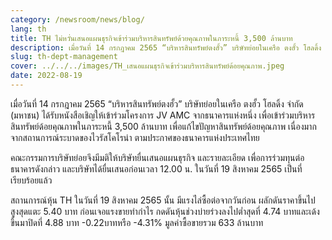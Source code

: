```yaml
---
category: /newsroom/news/blog/
lang: th
title: TH ไม่หวั่นเสนอแผนธุรกิจเข้าร่วมบริหารสินทรัพย์ด้วยคุณภาพในภาระหนี้ 3,500 ล้านบาท
description: เมื่อวันที่ 14 กรกฎาคม 2565 “บริหารสินทรัพย์ตงฮั้ว” บริษัทย่อยในเครือ ตงฮั้ว โฮลดิ้ง จำกัด (มหาชน) ได้รับหนังสือเชิญให้เข้าร่วมโครงการ JV AMC จากธนาคารแห่งหนึ่ง เพื่อเข้าร่วมบริหารสินทรัพย์ด้อยคุณภาพในภาระหนี้ 3,500 ล้านบาท เพื่อแก้ไขปัญหาสินทรัพย์ด้อยคุณภาพ เนื่องมากจากสถานการณ์ระบาดของไวรัสโคโรน่า ตามประกาศของธนาคารแห่งประเทศไทย
slug: th-dept-management
cover: ../../../images/TH_เสนอแผนธุรกิจเข้าร่วมบริหารสินทรัพย์ด้อยคุณภาพ.jpeg
date: 2022-08-19
---
```


เมื่อวันที่ 14 กรกฎาคม 2565 “บริหารสินทรัพย์ตงฮั้ว” บริษัทย่อยในเครือ ตงฮั้ว โฮลดิ้ง จำกัด (มหาชน) ได้รับหนังสือเชิญให้เข้าร่วมโครงการ JV AMC จากธนาคารแห่งหนึ่ง เพื่อเข้าร่วมบริหารสินทรัพย์ด้อยคุณภาพในภาระหนี้ 3,500 ล้านบาท เพื่อแก้ไขปัญหาสินทรัพย์ด้อยคุณภาพ เนื่องมากจากสถานการณ์ระบาดของไวรัสโคโรน่า ตามประกาศของธนาคารแห่งประเทศไทย

คณะกรรมการบริษัทย่อยจึงมีมติให้บริษัทยื่นเสนอแผนธุรกิจ และรายละเอียด เพื่อการร่วมทุนต่อธนาคารดังกล่าว และบริษัทได้ยื่นเสนอก่อนเวลา 12.00 น. ในวันที่ 19 สิงหาคม 2565 เป็นที่เรียบร้อยแล้ว

สถานการณ์หุ้น TH ในวันที่ 19 สิงหาคม 2565 นั้น มีแรงไล่ซื้อต่อจากวันก่อน ผลักดันราคาขึ้นไปสูงสุดแตะ 5.40 บาท ก่อนเจอแรงขายทำกำไร กดดันหุ้นช่วงบ่ายร่วงลงไปต่ำสุดที่ 4.74 บาทและเด้งขึ้นมาปิดที่ 4.88 บาท -0.22บาทหรือ -4.31% มูลค่าซื้อขายรวม 633 ล้านบาท
